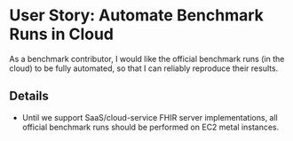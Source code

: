 # User Story: Automate Benchmark Runs in Cloud

As a benchmark contributor,
  I would like the official benchmark runs (in the cloud) to be fully automated,
  so that I can reliably reproduce their results.


## Details

* Until we support SaaS/cloud-service FHIR server implementations,
    all official benchmark runs should be performed on EC2 metal instances.
